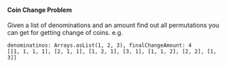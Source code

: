 #### Coin Change Problem

Given a list of denominations and an amount find out all permutations you can get for getting change of coins.
e.g.
```
denominatinos: Arrays.asList(1, 2, 3), finalChangeAmount: 4
[[1, 1, 1, 1], [2, 1, 1], [1, 2, 1], [3, 1], [1, 1, 2], [2, 2], [1, 3]]
```
